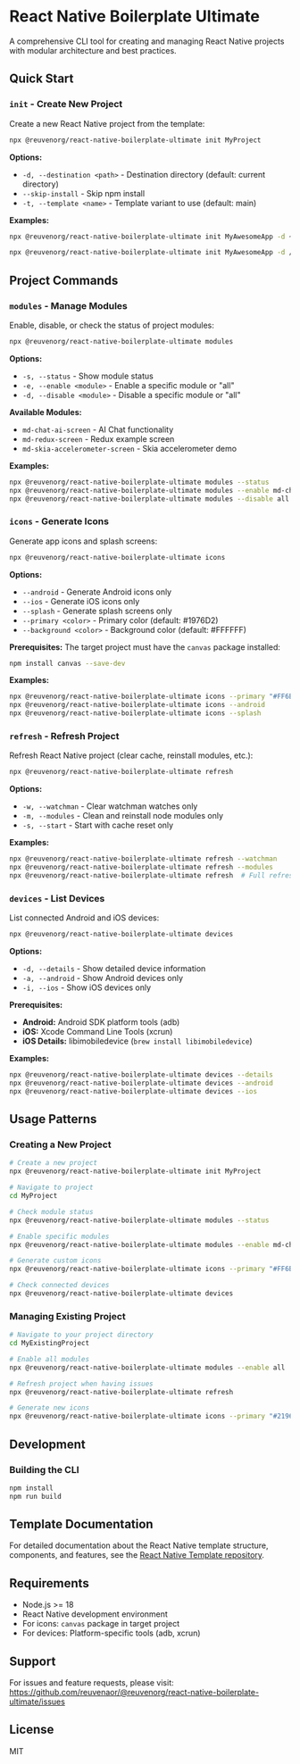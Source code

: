 # React Native Boilerplate Ultimate

A comprehensive CLI tool for creating and managing React Native projects with modular architecture and best practices.

## Quick Start

### `init` - Create New Project

Create a new React Native project from the template:

```bash
npx @reuvenorg/react-native-boilerplate-ultimate init MyProject
```

**Options:**

- `-d, --destination <path>` - Destination directory (default: current directory)
- `--skip-install` - Skip npm install
- `-t, --template <name>` - Template variant to use (default: main)

**Examples:**

```bash
npx @reuvenorg/react-native-boilerplate-ultimate init MyAwesomeApp -d ~/Projects
```

```bash
npx @reuvenorg/react-native-boilerplate-ultimate init MyAwesomeApp -d /Users/username/Development --skip-install
```

## Project Commands

### `modules` - Manage Modules

Enable, disable, or check the status of project modules:

```bash
npx @reuvenorg/react-native-boilerplate-ultimate modules
```

**Options:**

- `-s, --status` - Show module status
- `-e, --enable <module>` - Enable a specific module or "all"
- `-d, --disable <module>` - Disable a specific module or "all"

**Available Modules:**

- `md-chat-ai-screen` - AI Chat functionality
- `md-redux-screen` - Redux example screen
- `md-skia-accelerometer-screen` - Skia accelerometer demo

**Examples:**

```bash
npx @reuvenorg/react-native-boilerplate-ultimate modules --status
npx @reuvenorg/react-native-boilerplate-ultimate modules --enable md-chat-ai-screen
npx @reuvenorg/react-native-boilerplate-ultimate modules --disable all
```

### `icons` - Generate Icons

Generate app icons and splash screens:

```bash
npx @reuvenorg/react-native-boilerplate-ultimate icons
```

**Options:**

- `--android` - Generate Android icons only
- `--ios` - Generate iOS icons only
- `--splash` - Generate splash screens only
- `--primary <color>` - Primary color (default: #1976D2)
- `--background <color>` - Background color (default: #FFFFFF)

**Prerequisites:**
The target project must have the `canvas` package installed:

```bash
npm install canvas --save-dev
```

**Examples:**

```bash
npx @reuvenorg/react-native-boilerplate-ultimate icons --primary "#FF6B6B" --background "#FFFFFF"
npx @reuvenorg/react-native-boilerplate-ultimate icons --android
npx @reuvenorg/react-native-boilerplate-ultimate icons --splash
```

### `refresh` - Refresh Project

Refresh React Native project (clear cache, reinstall modules, etc.):

```bash
npx @reuvenorg/react-native-boilerplate-ultimate refresh
```

**Options:**

- `-w, --watchman` - Clear watchman watches only
- `-m, --modules` - Clean and reinstall node modules only
- `-s, --start` - Start with cache reset only

**Examples:**

```bash
npx @reuvenorg/react-native-boilerplate-ultimate refresh --watchman
npx @reuvenorg/react-native-boilerplate-ultimate refresh --modules
npx @reuvenorg/react-native-boilerplate-ultimate refresh  # Full refresh
```

### `devices` - List Devices

List connected Android and iOS devices:

```bash
npx @reuvenorg/react-native-boilerplate-ultimate devices
```

**Options:**

- `-d, --details` - Show detailed device information
- `-a, --android` - Show Android devices only
- `-i, --ios` - Show iOS devices only

**Prerequisites:**

- **Android:** Android SDK platform tools (adb)
- **iOS:** Xcode Command Line Tools (xcrun)
- **iOS Details:** libimobiledevice (`brew install libimobiledevice`)

**Examples:**

```bash
npx @reuvenorg/react-native-boilerplate-ultimate devices --details
npx @reuvenorg/react-native-boilerplate-ultimate devices --android
npx @reuvenorg/react-native-boilerplate-ultimate devices --ios
```

## Usage Patterns

### Creating a New Project

```bash
# Create a new project
npx @reuvenorg/react-native-boilerplate-ultimate init MyProject

# Navigate to project
cd MyProject

# Check module status
npx @reuvenorg/react-native-boilerplate-ultimate modules --status

# Enable specific modules
npx @reuvenorg/react-native-boilerplate-ultimate modules --enable md-chat-ai-screen

# Generate custom icons
npx @reuvenorg/react-native-boilerplate-ultimate icons --primary "#FF6B6B"

# Check connected devices
npx @reuvenorg/react-native-boilerplate-ultimate devices
```

### Managing Existing Project

```bash
# Navigate to your project directory
cd MyExistingProject

# Enable all modules
npx @reuvenorg/react-native-boilerplate-ultimate modules --enable all

# Refresh project when having issues
npx @reuvenorg/react-native-boilerplate-ultimate refresh

# Generate new icons
npx @reuvenorg/react-native-boilerplate-ultimate icons --primary "#2196F3"
```

## Development

### Building the CLI

```bash
npm install
npm run build
```

## Template Documentation

For detailed documentation about the React Native template structure, components, and features, see the [React Native Template repository](https://github.com/reuvenaor/react-native-template).

## Requirements

- Node.js >= 18
- React Native development environment
- For icons: `canvas` package in target project
- For devices: Platform-specific tools (adb, xcrun)

## Support

For issues and feature requests, please visit:
https://github.com/reuvenaor/@reuvenorg/react-native-boilerplate-ultimate/issues

## License

MIT
